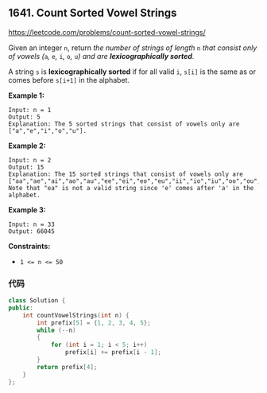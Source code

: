 ## 1641. Count Sorted Vowel Strings

https://leetcode.com/problems/count-sorted-vowel-strings/

Given an integer `n`, return *the number of strings of length* `n` *that consist only of vowels (*`a`*,* `e`*,* `i`*,* `o`*,* `u`*) and are **lexicographically sorted**.*

A string `s` is **lexicographically sorted** if for all valid `i`, `s[i]` is the same as or comes before `s[i+1]` in the alphabet.

**Example 1:**

```
Input: n = 1
Output: 5
Explanation: The 5 sorted strings that consist of vowels only are ["a","e","i","o","u"].
```

**Example 2:**

```
Input: n = 2
Output: 15
Explanation: The 15 sorted strings that consist of vowels only are
["aa","ae","ai","ao","au","ee","ei","eo","eu","ii","io","iu","oo","ou","uu"].
Note that "ea" is not a valid string since 'e' comes after 'a' in the alphabet.
```

**Example 3:**

```
Input: n = 33
Output: 66045
```

**Constraints:**

- `1 <= n <= 50` 

### 代码

```cpp
class Solution {
public:
    int countVowelStrings(int n) {
        int prefix[5] = {1, 2, 3, 4, 5};
        while (--n)
        {
            for (int i = 1; i < 5; i++)
                prefix[i] += prefix[i - 1];
        }
        return prefix[4];
    }
};
```

